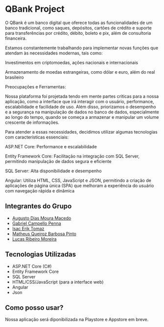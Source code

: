 # QBank Project

O QBank é um banco digital que oferece todas as funcionalidades de um banco tradicional, como saques, depósitos, cartões de crédito e suporte para transferências por crédito, débito, boleto e pix, além de consultoria financeira.

Estamos constantemente trabalhando para implementar novas funções que atendam às necessidades modernas, tais como:

Investimentos em criptomoedas, ações nacionais e internacionais

Armazenamento de moedas estrangeiras, como dólar e euro, além do real brasileiro

Preocupações e Ferramentas:

Nossa plataforma foi projetada tendo em mente partes críticas para a nossa aplicação, como a interface que irá interagir com o usuário, performance, escalabilidade e facilidade de uso. Além disso, priorizamos o desempenho e a segurança na manipulação de dados no banco de dados, especialmente ao longo do tempo, quando se começa a armazenar e manipular um volume crescente de informações.

Para atender a essas necessidades, decidimos utilizar algumas tecnologias com características essenciais:

ASP.NET Core: Performance e escalabilidade

Entity Framework Core: Facilitação na integração com SQL Server, permitindo manipulação de dados segura e eficiente

SQL Server: Alta disponibilidade e desempenho

Angular: Utiliza HTML, CSS, JavaScript e JSON, permitindo a criação de aplicações de página única (SPA) que melhoram a experiência do usuário com navegação rápida e dinâmica

## Integrantes do Grupo
- [Augusto Dias Moura Macedo](https://github.com/AugustoRalf)
- [Gabriel Campello Penna](https://github.com/Campsss)
- [Isac Erik Tomaz](https://github.com/Izurus)
- [Matheus Queiroz Barbosa Pinto](https://github.com/MatheusQueiroz1604)
- [Lucas Ribeiro Moreira](https://github.com/LucasSanzio)

## Tecnologias Utilizadas

- ASP.NET Core (C#)
- Entity Framework Core
- SQL Server
- HTML/CSS/JavaScript (para a interface web)
- Angular
- Json

## Como posso usar?

Nossa aplicação será diponibilizada na Playstore e Appstore em breve.